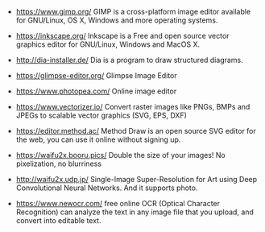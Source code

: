 

 * https://www.gimp.org/ GIMP is a cross-platform image editor available for GNU/Linux, OS X, Windows and more operating systems.

 * https://inkscape.org/ Inkscape is a Free and open source vector graphics editor for GNU/Linux, Windows and MacOS X.

 * http://dia-installer.de/ Dia is a program to draw structured diagrams.

 * https://glimpse-editor.org/ Glimpse Image Editor


 * https://www.photopea.com/ Online image editor
 * https://www.vectorizer.io/ Convert raster images like PNGs, BMPs and JPEGs to scalable vector graphics (SVG, EPS, DXF)
 * https://editor.method.ac/ Method Draw is an open source SVG editor for the web, you can use it online without signing up.


 * https://waifu2x.booru.pics/  Double the size of your images! No pixelization, no blurriness
 * http://waifu2x.udp.jp/  Single-Image Super-Resolution for Art using Deep Convolutional Neural Networks. And it supports photo.

 * https://www.newocr.com/  free online OCR (Optical Character Recognition) can analyze the text in any image file that you upload, and convert into editable text.
